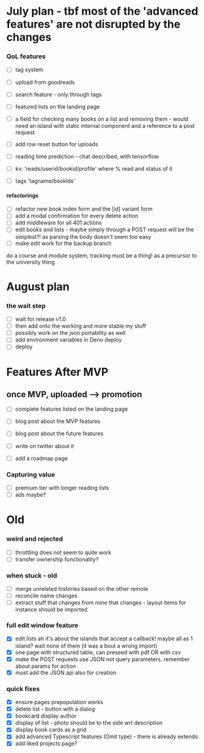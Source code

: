 # July plan - tbf most of the 'advanced features' are not disrupted by the changes

### QoL features

- [ ] tag system
- [ ] upload from goodreads
- [ ] search feature - only through tags
- [ ] featured lists on the landing page
- [ ] a field for checking many books on a list and removing them - would need
      an island with static internal component and a reference to a post request
- [ ] add row reset button for uploads

- [ ] reading time prediction - chat described, with tensorflow
- [ ] kv: 'reads/userid/bookid/profile' where % read and status of it
- [ ] tags 'tagname/bookIds'

#### refactorings

- [ ] refactor new book index form and the [id] variant form
- [ ] add a modal confirmation for every delete action
- [ ] add middleware for all 401 actions
- [ ] edit books and lists - maybe simply through a POST request will be the
      simplest?! as parsing the body doesn't seem too easy
- [ ] make edit work for the backup branch

do a course and module system, tracking must be a thing!
as a precursor to the university thing

# August plan

### the wait step

- [ ] wait for release v1.0
- [ ] then add onto the working and more stable my stuff
- [ ] possibly work on the json portability as well
- [ ] add environment variables in Deno deploy
- [ ] deploy

# Features After MVP

## once MVP, uploaded --> promotion

- [ ] complete features listed on the landing page
- [ ] blog post about the MVP features
- [ ] blog post about the future features

- [ ] write on twitter about it
- [ ] add a roadmap page

### Capturing value

- [ ] premium tier with longer reading lists
- [ ] ads maybe?

# Old

### weird and rejected

- [ ] throttling does not seem to quite work
- [ ] transfer ownership functionality?

### when stuck - old

- [ ] merge unrelated histories based on the other remote
- [ ] reconcile name changes
- [ ] extract stuff that changes from mine that changes - layout items for
      instance should be imported

### full edit window feature

- [x] edit lists ah it's about the islands that accept a callback! maybe all as
      1 island? wait none of them (it was a bout a wrong import)
- [x] one page with structured table, can preseed with pdf OR with csv
- [x] make the POST requests use JSON not query parameters. remember about
      params for action
- [x] must add the JSON api also for creation

### quick fixes

- [x] ensure pages prepopulation works
- [x] delete list - button with a dialog
- [x] bookcard display author
- [x] display of list - photo should be to the side wrt description
- [x] display book cards as a grid
- [x] add advanced Typescript features (Omit type) - there is already extends
- [x] add liked projects page?
